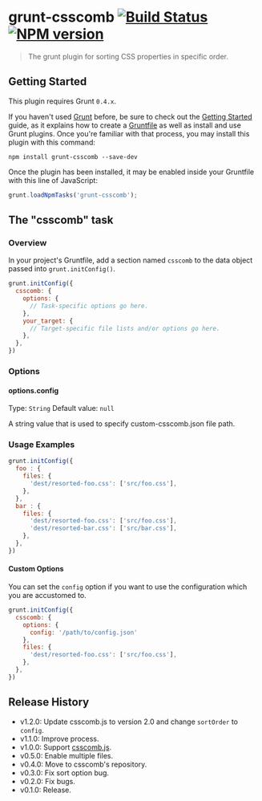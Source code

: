 # grunt-csscomb [![Build Status](https://secure.travis-ci.org/csscomb/grunt-csscomb.png?branch=master)](http://travis-ci.org/csscomb/grunt-csscomb) [![NPM version](https://badge.fury.io/js/grunt-csscomb.png)](http://badge.fury.io/js/grunt-csscomb)

> The grunt plugin for sorting CSS properties in specific order.

## Getting Started

This plugin requires Grunt `0.4.x`.

If you haven't used [Grunt](http://gruntjs.com/) before, be sure to check out the [Getting Started](http://gruntjs.com/getting-started) guide, as it explains how to create a [Gruntfile](http://gruntjs.com/sample-gruntfile) as well as install and use Grunt plugins. Once you're familiar with that process, you may install this plugin with this command:

```shell
npm install grunt-csscomb --save-dev
```

Once the plugin has been installed, it may be enabled inside your Gruntfile with this line of JavaScript:

```js
grunt.loadNpmTasks('grunt-csscomb');
```

## The "csscomb" task

### Overview
In your project's Gruntfile, add a section named `csscomb` to the data object passed into `grunt.initConfig()`.

```js
grunt.initConfig({
  csscomb: {
    options: {
      // Task-specific options go here.
    },
    your_target: {
      // Target-specific file lists and/or options go here.
    },
  },
})
```

### Options

#### options.config
Type: `String`
Default value: `null`

A string value that is used to specify custom-csscomb.json file path.


### Usage Examples

```js
grunt.initConfig({
  foo : {
    files: {
      'dest/resorted-foo.css': ['src/foo.css'],
    },
  },
  bar : {
    files: {
      'dest/resorted-foo.css': ['src/foo.css'],
      'dest/resorted-bar.css': ['src/bar.css'],
    },
  },
})
```

#### Custom Options

You can set the `config` option if you want to use the configuration which you are accustomed to.

```js
grunt.initConfig({
  csscomb: {
    options: {
      config: '/path/to/config.json'
    },
    files: {
      'dest/resorted-foo.css': ['src/foo.css'],
    },
  },
})
```

## Release History

+ v1.2.0: Update csscomb.js to version 2.0 and change `sortOrder` to `config`.
+ v1.1.0: Improve process.
+ v1.0.0: Support [csscomb.js](http://github.com/csscomb/csscomb.js).
+ v0.5.0: Enable multiple files.
+ v0.4.0: Move to csscomb's repository.
+ v0.3.0: Fix sort option bug.
+ v0.2.0: Fix bugs.
+ v0.1.0: Release.